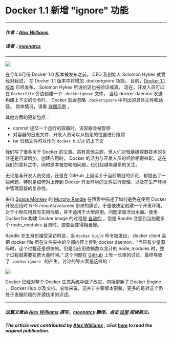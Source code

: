 
# Docker 1.1 新增 "ignore" 功能

***

##### 作者：[Alex Williams](https://twitter.com/alexwilliams)

##### 译者：[moonatcs](https://code.csdn.net/moonatcs)

***

![](http://resource.docker.cn/homepage-docker-logo.png)

在今年6月份 Docker 1.0 版本被发布之前， CEO 及创始人 Solomon Hykes 就曾经对我说，
在 Docker 1.1 版本中将增加 .dockerignore 功能。
目前，[Docker 1.1 版本](http://blog.docker.com/2014/07/announcing-docker-1-1/) 已经发布，
Solomon Hykes 所说的话也被验证成真。
现在，开发人员可以在 `Dockerfile` 旁边创建一个 `.dockerignore` 文件，
当给 docker daemon 发送构建上下文的命令时，
Docker 就会忽略 `.dockerignore` 中列出的具体文件和路径。
具体情况，请看 [详细示例](https://github.com/docker/docker/blob/master/.dockerignore) 。

其他方面的更新包括：

* commit 提交一个运行的容器时，该容器会被暂停
* 对容器的日志文件，开发人员可以从指定的位置进行跟踪
* tar 归档文件可以作为 `docker build` 的上下文

我们写了很多关于 Docker 的文章。虽有其他主题，但人们对轻量级容器技术的关注还是日渐增加。创建应用时， Docker 的活力与开发人员的经验相得益彰。这在我们的意料之中，同时原本被忽略的问题，也引起越来越多的关注。

无论是与开发人员交流，还是在 GitHub 上阅读关于当前项目的评论，都提出了一些问题，特别是如何对上传到 Docker 开发环境的文件进行管理，以及在生产环境中管理容器的复杂性。

来自 [Space Monkey](https://www.spacemonkey.com/) 的 [Murphy Randle](http://murphyrandle.svbtle.com/vittles-for-developing-nodejs-apps-in-docker) 在博客中描述了如何避免在使用 Docker 开发应用时 NFS mounts/volumes 带来的痛苦。于是他决定创建一个开发环境，对于小型应用具有实用价值，并不适用于大型应用。问题渐渐浮出水面。使用 Dockerfile 构建 Docker image 的过程是 [自动的](https://www.digitalocean.com/community/articles/docker-explained-using-dockerfiles-to-automate-building-of-images) ，但是 Randle 注意到当加载多个 node_modules 目录时，速度会变得相当慢。

Randle 在五月份接受采访时说，当 `docker build` 命令被发出， docker client 会把  docker file 所在文件夹中的全部内容上传到 docker daemon。“当只有少量源码时，这个过程还是很快的。但是当应用依赖数以兆计的 node_modules 时，整个过程就需要花费大量时间。” 这个问题在 [GitHub](https://github.com/docker/docker/issues/2224)  上有一长串的讨论，最终导致了 `.dockerignore ` 的产生。讨论的导火索是这样的：

![](http://resource.docker.cn/docker-ignore.png)

Docker 已经对整个 Docker 生态系统中做了改进，包括更新了 Docker Engine 、 Docker Hub 以及文档。总体来说，这并非主要版本更新，更多的是对这个仍处于发展阶段的开源技术的评述。

***

##### 这篇文章由 [Alex Williams](https://twitter.com/alexwilliams) 撰写，[moonatcs](https://code.csdn.net/moonatcs) 翻译。点击 [这里](http://thenewstack.io/docker-1-1-released-and-with-it-a-new-ignore-functionality/) 阅读原文。

##### The article was contributed by [Alex Williams](https://twitter.com/alexwilliams) , click [here](http://thenewstack.io/docker-1-1-released-and-with-it-a-new-ignore-functionality/) to read the original publication.

 
 
